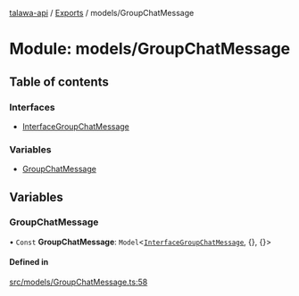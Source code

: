 [talawa-api](../README.md) / [Exports](../modules.md) / models/GroupChatMessage

# Module: models/GroupChatMessage

## Table of contents

### Interfaces

- [InterfaceGroupChatMessage](../interfaces/models_GroupChatMessage.InterfaceGroupChatMessage.md)

### Variables

- [GroupChatMessage](models_GroupChatMessage.md#groupchatmessage)

## Variables

### GroupChatMessage

• `Const` **GroupChatMessage**: `Model`\<[`InterfaceGroupChatMessage`](../interfaces/models_GroupChatMessage.InterfaceGroupChatMessage.md), \{\}, \{\}\>

#### Defined in

[src/models/GroupChatMessage.ts:58](https://github.com/PalisadoesFoundation/talawa-api/blob/fa10711/src/models/GroupChatMessage.ts#L58)
